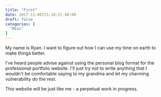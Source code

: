 ```yaml
---
title: "First"
date: 2017-11-06T21:18:21-08:00
draft: false
categories: [
  "Misc"
]
---
```


My name is Ryan. I want to figure out how I can use my time on earth to make things better.

I've heard people advise against using the personal blog format for the professional portfolio website. I'll just try not to write anything that I wouldn't be comfortable saying to my grandma and let my charming vulnerability do the rest. 

This website will be just like me - a perpetual work in progress. 

